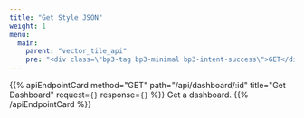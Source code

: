 ```yaml
---
title: "Get Style JSON"
weight: 1
menu:
  main:
    parent: "vector_tile_api"
    pre: "<div class=\"bp3-tag bp3-minimal bp3-intent-success\">GET</div>"
---
```


{{% apiEndpointCard method="GET" path="/api/dashboard/:id" title="Get Dashboard" request=`{}` response=`{}` %}}
Get a dashboard.
{{% /apiEndpointCard %}}
